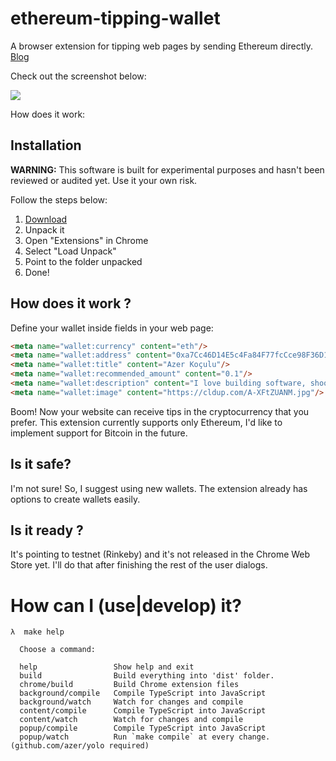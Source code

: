 # ethereum-tipping-wallet

A browser extension for tipping web pages by sending Ethereum directly. [Blog](https://azerkoculu.com/posts/decentralized-tipping-for-websites)

Check out the screenshot below:

![](https://cldup.com/6NvYSop4Ut.png)

How does it work: 

## Installation

**WARNING:** This software is built for experimental purposes and hasn't been reviewed or audited yet. Use it your own risk.

Follow the steps below:

1. [Download](https://github.com/azer/ethereum-tipping-wallet/releases/download/1.0/ethereum-tipping-wallet-v1.0.zip)
2. Unpack it
3. Open "Extensions" in Chrome
4. Select "Load Unpack"
5. Point to the folder unpacked
6. Done!

## How does it work ? 

Define your wallet inside <meta> fields in your web page:

```html
<meta name="wallet:currency" content="eth"/>
<meta name="wallet:address" content="0xa7Cc46D14E5c4Fa84F77fcCce98F36D1040B207D"/>
<meta name="wallet:title" content="Azer Koçulu"/>
<meta name="wallet:recommended_amount" content="0.1"/>
<meta name="wallet:description" content="I love building software, shooting photographs and writing."/>
<meta name="wallet:image" content="https://cldup.com/A-XFtZUANM.jpg"/>
```

Boom! Now your website can receive tips in the cryptocurrency that you prefer. This extension currently supports only Ethereum, I'd like to implement support for Bitcoin in the future.

## Is it safe?

I'm not sure! So, I suggest using new wallets. The extension already has options to create wallets easily. 

## Is it ready ?

It's pointing to testnet (Rinkeby) and it's not released in the Chrome Web Store yet. I'll do that after finishing the rest of the user dialogs.

# How can I (use|develop) it?


```
λ  make help

  Choose a command:

  help                 Show help and exit
  build                Build everything into 'dist' folder.
  chrome/build         Build Chrome extension files
  background/compile   Compile TypeScript into JavaScript
  background/watch     Watch for changes and compile
  content/compile      Compile TypeScript into JavaScript
  content/watch        Watch for changes and compile
  popup/compile        Compile TypeScript into JavaScript
  popup/watch          Run `make compile` at every change. (github.com/azer/yolo required)
```
